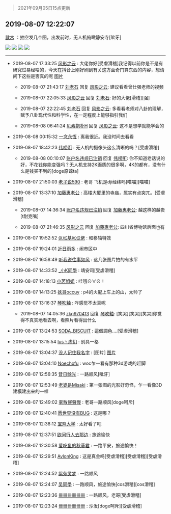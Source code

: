 > 2021年09月05日15点更新
<link rel="stylesheet" href="https://cdn.jsdelivr.net/gh/taotie6/sampleJSON@main/css/photo_show.css">


 ## 2019-08-07 12:22:07 

 [㪚木](https://www.coolapk.com/feed/13158687?shareKey=NmVkY2YwNTg1ZjgzNjEzMTc0ZTI~) ：抽空发几个图，出发前时，无人机俯瞰静安寺[呲牙] 

<div class="album">
<img class="img-item" src="http://image.coolapk.com/feed/2019/0807/12/1081091_892934bf_1724_0244@1920x1080.jpeg" />
<img class="img-item" src="http://image.coolapk.com/feed/2019/0807/12/1081091_eefc61d5_1724_0246@1920x1080.jpeg" />
<img class="img-item" src="http://image.coolapk.com/feed/2019/0807/12/1081091_a2905475_1724_0248@1920x1080.jpeg" />
<img class="img-item" src="http://image.coolapk.com/feed/2019/0807/12/1081091_e894f888_1724_0249@1206x860.jpeg" />
</div>

 ------- 

- 2019-08-07 17:33:25 [风影之云](uid=541954) : 大佬你好[受虐滑稽]我记得以前你是不是有研究过易经啥的，今天在抖音上刚好刷到有关这方面奇门算东西的内容，想请问下这些是否真的呢 [图片](http://image.coolapk.com/feed/2019/0807/17/541954_7b4b36be_0403_4603@1080x2160.jpeg)

    - 2019-08-07 21:43:17 [刘老石](uid=2738848) 回复 [风影之云](uid=541954): 建议看看曾仕强老师的视频 

    - 2019-08-07 22:05:33 [风影之云](uid=541954) 回复 [刘老石](uid=2738848): 好的大佬[滑稽][强] 

    - 2019-08-07 22:22:45 [刘老石](uid=2738848) 回复 [风影之云](uid=541954): 多看看老师对八卦的理解，赋予八卦现代性和科学性，在一定程度上能够指引我们 

    - 2019-08-08 06:41:24 [见素抱朴H](uid=1014158) 回复 [风影之云](uid=541954): 这不是想学就能学会的 

- 2019-08-08 00:15:32 [一念永恆](uid=1920403) : 离我很近。我没时间去看看 

- 2019-08-07 18:42:23 [伟唠咑](uid=488448) : 无人机的摄像头这么清晰的吗？[受虐滑稽] 

    - 2019-08-08 00:10:07 [账户名违规已注销](uid=1039732) 回复 [伟唠咑](uid=488448): 你不知道老话说的好，不花钱你能变强吗？无人机支持2K画质的很多啊，4K的都有，没有什么是钱买不到的[doge原谅ta] 

- 2019-08-07 21:50:03 [老子说590](uid=1038877) : 老哥 飞机是dji经纬吗[喵喵][喵喵] 

- 2019-08-07 13:37:10 [加藤惠老公](uid=1266680) : 高楼大厦里的寺庙，属实有点突兀。[受虐滑稽] 

    - 2019-08-07 14:36:34 [账户名违规已注销](uid=1039732) 回复 [加藤惠老公](uid=1266680): 越这样的越贵[t耐克嘴] 

    - 2019-08-07 21:46:35 [风影之云](uid=541954) 回复 [加藤惠老公](uid=1266680): 四川省博物馆后面也有 

- 2019-08-07 19:52:52 [巛巛基巛巛佬](uid=1483975) : 和移轴特效 

- 2019-08-07 19:24:01 [近日雨多](uid=1138762) : 闹市区中 

- 2019-08-07 16:58:49 [听我说往事如风](uid=1531308) : 这几张图片拍的有水平 

- 2019-08-07 14:33:52 [_小K同學](uid=691518) : 靖安司[受虐滑稽] 

- 2019-08-07 14:18:13 [小茗姐姐](uid=2225525) : 哇哦⊙∀⊙！ 

- 2019-08-07 14:13:25 [妖哥occuy](uid=1388591) : p4的火配上车上的山，太帅了 

- 2019-08-07 13:16:37 [琴吹釉](uid=1538914) : 咋感觉不太真呢 

    - 2019-08-07 14:05:36 [zkq970413](uid=1309703) 回复 [琴吹釉](uid=1538914): [笑哭][笑哭][笑哭]你觉得不真实地看去啊，看照片看得出什么 

- 2019-08-07 13:24:53 [SODA_BISCUIT](uid=974445) : 這個調色....[受虐滑稽] 

- 2019-08-07 13:15:54 [Ius丶虚幻](uid=1849202) : 别具一格 

- 2019-08-07 13:04:37 [没人记住我名字](uid=2097979) : [图片] [图片](http://image.coolapk.com/feed/2019/0701/19/2672607_4e59e84c_8800_7214@295x298.jpeg)

- 2019-08-07 13:04:10 [Noechofu](uid=1936170) : woc乍一看有那种3d游戏的赶脚 

- 2019-08-07 12:56:35 [昔日餘光](uid=950764) : 一路顺风[呲牙] 

- 2019-08-07 12:53:49 [老婆是Misaki](uid=808215) : 第一张图的光影好奇怪，乍一看像3D建模建出来的一样 

- 2019-08-07 12:49:02 [雾散聲聲慢](uid=2426526) : 老哥一路顺风[doge呵斥] 

- 2019-08-07 12:40:41 [愿世界没有BUG](uid=1923715) : 这是哪？ 

- 2019-08-07 12:38:12 [宝鸡大学](uid=797099) : 太好看了吧 

- 2019-08-07 12:37:51 [欲问行人去那边](uid=826969) : 旅途愉快 

- 2019-08-07 12:30:58 [爱吃鱼的秋葵君](uid=1197189) : 一路平安，旅途愉快！ 

- 2019-08-07 12:29:51 [AvlonKing](uid=964891) : 这是真金吗[受虐滑稽][受虐滑稽][受虐滑稽] 

- 2019-08-07 12:24:52 [紫苑灵梦](uid=1638695) : 一路顺风 

- 2019-08-07 12:24:07 [吴同學](uid=1320218) : 一路顺风，旅途愉快[cos滑稽][cos滑稽] 

- 2019-08-07 12:23:36 [卌卌卌卌卌卌](uid=1588628) : 一路顺风，老哥[受虐滑稽] 

- 2019-08-07 12:23:24 [卌卌卌卌卌卌](uid=1588628) : 沙发[doge呵斥][受虐滑稽] 

